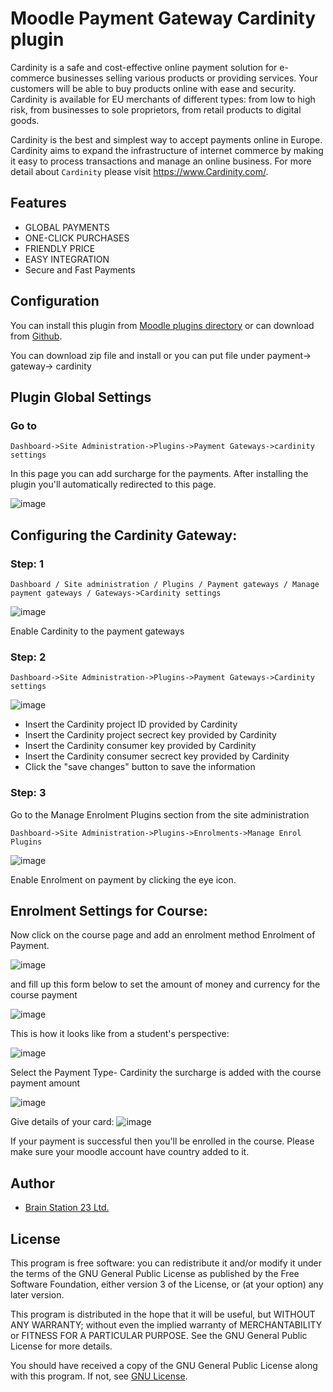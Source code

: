 # Moodle Payment Gateway Cardinity plugin

Cardinity is a safe and cost-effective online payment solution for e-commerce businesses selling various products or providing services. Your customers will be able to buy products online with ease and security. Cardinity is available for EU merchants of different types: from low to high risk, from businesses to sole proprietors, from retail products to digital goods.

Cardinity is the best and simplest way to accept payments online in Europe. Cardinity aims to expand the infrastructure of internet commerce by making it easy to process transactions and manage an online business. For more detail about `Cardinity` please visit https://www.Cardinity.com/.

## Features
- GLOBAL PAYMENTS
- ONE-CLICK PURCHASES
- FRIENDLY PRICE
- EASY INTEGRATION
- Secure and Fast Payments

## Configuration

You can install this plugin from [Moodle plugins directory](https://moodle.org/plugins) or can download from [Github](https://github.com/eLearning-BS23/moodle-paygw_cardinity).

You can download zip file and install or you can put file under payment-> gateway-> cardinity

## Plugin Global Settings
### Go to
```
Dashboard->Site Administration->Plugins->Payment Gateways->cardinity settings
```
In this page you can add surcharge for the payments. After installing the plugin you'll automatically redirected to this page.

![image](https://user-images.githubusercontent.com/8987681/153187968-684b8b15-2e47-437d-bed9-508ee3023c4e.png)

## Configuring the Cardinity Gateway:
### Step: 1
```
Dashboard / Site administration / Plugins / Payment gateways / Manage payment gateways / Gateways->Cardinity settings
```
![image](https://user-images.githubusercontent.com/8987681/153188798-790541d9-4d25-4605-80f8-bf965e61c6f9.png)

Enable Cardinity to the payment gateways

### Step: 2
```
Dashboard->Site Administration->Plugins->Payment Gateways->Cardinity settings
```
![image](https://user-images.githubusercontent.com/40598386/189609353-88a854a1-239d-4b64-8712-2318a239264b.png)

- Insert the Cardinity project ID provided by Cardinity
- Insert the Cardinity project secrect key provided by Cardinity
- Insert the Cardinity consumer key provided by Cardinity
- Insert the Cardinity consumer secrect key provided by Cardinity
- Click the "save changes" button to save the information

### Step: 3

Go to the Manage Enrolment Plugins section from the site administration
```
Dashboard->Site Administration->Plugins->Enrolments->Manage Enrol Plugins
```

![image](https://user-images.githubusercontent.com/97436713/153135098-3492f3d1-9dc6-401d-81b1-ad86f6f01494.png)

Enable Enrolment on payment by clicking the eye icon.

## Enrolment Settings for Course:

Now click on the course page and add an enrolment method Enrolment of Payment.

![image](https://user-images.githubusercontent.com/97436713/153138641-93f67f96-9bc1-44bf-afbd-8641b0bd8821.png)

and fill up this form below to set the amount of money and currency for the course payment

![image](https://user-images.githubusercontent.com/97436713/153138610-ff83dcde-ebc2-430f-a870-2b612203a576.png)

This is how it looks like from a student's perspective:

![image](https://user-images.githubusercontent.com/97436713/153136854-31f92d49-9161-4922-90ca-c5d4224228c8.png)

Select the Payment Type- Cardinity the surcharge is added with the course payment amount

![image](https://user-images.githubusercontent.com/8987681/153190246-2b1e5d4e-8d0c-49e6-885a-774f0428d1cf.png)


Give details of your card:
![image](https://user-images.githubusercontent.com/8987681/153190520-a92d712e-532d-4c9a-bbd2-ee206d5ff1f9.png)


If your payment is successful then you'll be enrolled in the course. Please make sure your moodle account have country added to it. 

## Author
- [Brain Station 23 Ltd.](https://brainstation-23.com)

## License
This program is free software: you can redistribute it and/or modify it under the terms of the GNU General Public License as published by the Free Software Foundation, either version 3 of the License, or (at your option) any later version.

This program is distributed in the hope that it will be useful, but WITHOUT ANY WARRANTY; without even the implied warranty of MERCHANTABILITY or FITNESS FOR A PARTICULAR PURPOSE. See the GNU General Public License for more details.

You should have received a copy of the GNU General Public License along with this program. If not, see [GNU License](http://www.gnu.org/licenses/).
